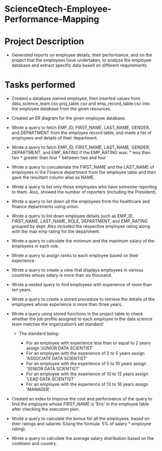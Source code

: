 # ScienceQtech-Employee-Performance-Mapping
# Project Description
 * Generated reports on employee details, their performance, and on the project that the employees have undertaken, to analyze the employee database and extract specific data based on different requirements.
# Tasks performed
  * Created a database named employee, then inserted values from data_science_team.csv proj_table.csv and emp_record_table.csv into the employee database from the given resources.

  * Created an ER diagram for the given employee database.

  * Wrote a query to fetch EMP_ID, FIRST_NAME, LAST_NAME, GENDER, and DEPARTMENT from the employee record table, and made a list of employees and details of their department.

  * Wrote a query to fetch EMP_ID, FIRST_NAME, LAST_NAME, GENDER, DEPARTMENT, and EMP_RATING if the EMP_RATING was: * less than two * greater than four * between two and four

  * Wrote a query to concatenate the FIRST_NAME and the LAST_NAME of employees in the Finance department from the employee table and then gave the resultant column alias as NAME.

  * Wrote a query to list only those employees who have someone reporting to them. Also, showed the number of reporters (including the President).

  * Wrote a query to list down all the employees from the healthcare and finance departments using union.

  * Wrote a query to list down employee details such as EMP_ID, FIRST_NAME, LAST_NAME, ROLE, DEPARTMENT, and EMP_RATING grouped by dept. Also included the respective employee rating along with the max emp rating for the department.

  * Wrote a query to calculate the minimum and the maximum salary of the employees in each role.

  * Wrote a query to assign ranks to each employee based on their experience.

  * Wrote a query to create a view that displays employees in various countries whose salary is more than six thousand.

  * Wrote a nested query to find employees with experience of more than ten years.

  * Wrote a query to create a stored procedure to retrieve the details of the employees whose experience is more than three years.

  * Wrote a query using stored functions in the project table to check whether the job profile assigned to each employee in the data science team matches the organization’s set standard:

    * The standard being:

      * For an employee with experience less than or equal to 2 years assign 'JUNIOR DATA SCIENTIST'
      * For an employee with the experience of 2 to 5 years assign 'ASSOCIATE DATA SCIENTIST'
      * For an employee with the experience of 5 to 10 years assign 'SENIOR DATA SCIENTIST'
      * For an employee with the experience of 10 to 12 years assign 'LEAD DATA SCIENTIST'
      * For an employee with the experience of 12 to 16 years assign 'MANAGER'
  * Created an index to improve the cost and performance of the query to find the employee whose FIRST_NAME is ‘Eric’ in the employee table after checking the execution plan.

  * Wrote a query to calculate the bonus for all the employees, based on their ratings and salaries (Using the formula: 5% of salary * employee rating).

  * Wrote a query to calculate the average salary distribution based on the continent and country.

